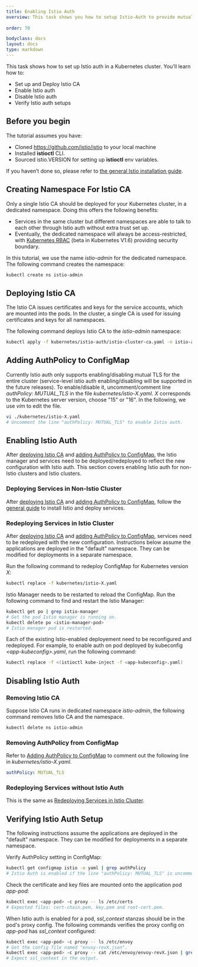 ```yaml
---
title: Enabling Istio Auth
overview: This task shows you how to setup Istio-Auth to provide mutual TLS authentication between services.
  
order: 70

bodyclass: docs
layout: docs
type: markdown
---
```


This task shows how to set up Istio auth in a Kubernetes cluster. You'll learn
how to:
* Set up and Deploy Istio CA
* Enable Istio auth
* Disable Istio auth
* Verify Istio auth setups


## Before you begin
The tutorial assumes you have:
* Cloned https://github.com/istio/istio to your local machine
* Installed **istioctl** CLI.
* Sourced istio.VERSION for setting up **istioctl** env variables.

If you haven’t done so, please refer to
[the general Istio installation guide](http://istio.github.io/docs/tasks/istio-installation.html).


## Creating Namespace For Istio CA

Only a single Istio CA should be deployed for your Kubernetes cluster, in a dedicated namespace. Doing this offers the following benefits:
* Services in the same cluster but different namespaces are able to talk to each other through Istio auth without extra
trust set up.
* Eventually, the dedicated namespace will always be access-restricted, with
[Kubernetes RBAC](https://kubernetes.io/docs/admin/authorization/rbac/) (beta in Kubernetes V1.6) providing security boundary.

In this tutorial, we use the name *istio-admin* for the dedicated namespace.
The following command creates the namespace:

```bash
kubectl create ns istio-admin
```

## <a name="istioca"></a>Deploying Istio CA

The Istio CA issues certificates and keys for the service accounts, which are mounted into the pods.
In the cluster, a single CA is used for issuing certificates and keys for all namespaces.

The following command deploys Istio CA to the *istio-admin* namespace:

```bash
kubectl apply -f kubernetes/istio-auth/istio-cluster-ca.yaml -n istio-admin
```


## <a name="configmap"></a>Adding AuthPolicy to ConfigMap
Currently Istio auth only supports enabling/disabling mutual TLS for the entire cluster
(service-level istio auth enabling/disabling will be supported in the future releases).
To enable/disable it, uncomment/comment line *authPolicy: MUTUAL_TLS* in the file *kubernetes/istio-X.yaml*.
*X* corresponds to the Kubernetes server version, choose "15" or "16". In the following, we use *vim* to edit the file.

```bash
vi ./kubernetes/istio-X.yaml
# Uncomment the line "authPolicy: MUTUAL_TLS" to enable Istio auth.
```

## Enabling Istio Auth

After [deploying Istio CA](#istioca) and [adding AuthPolicy to ConfigMap](#configmap), the Istio manager and services
need to be deployed/redeployed to reflect the new configuration with Istio auth. 
This section covers enabling Istio auth for non-Istio clusters and Istio clusters. 

### Deploying Services in Non-Istio Cluster

After [deploying Istio CA](#istioca) and [adding AuthPolicy to ConfigMap](#configmap),
follow the [general guide](http://istio.github.io/docs/tasks/istio-installation.html) to install Istio and deploy
services.

### <a name="istiocluster"></a>Redeploying Services in Istio Cluster

After [deploying Istio CA](#istioca) and [adding AuthPolicy to ConfigMap](#configmap), services need to be redeployed
with the new configuration.
Instructions below assume the applications are deployed in the "default" namespace. They can be modified for deployments
in a separate namespace.

Run the following command to redeploy ConfigMap for Kubernetes version *X*:

```bash
kubectl replace -f kubernetes/istio-X.yaml
```

Istio Manager needs to be restarted to reload the ConfigMap.
Run the following command to find and restart the Istio Manager:

```bash
kubectl get po | grep istio-manager
# Get the pod Istio manager is running on.
kubectl delete po <istio-manager-pod>
# Istio manager pod is restarted.
```

Each of the existing Istio-enabled deployement need to be reconfigured and redeployed.
For example, to enable auth on pod deployed by kubeconfig *\<app-kubeconfig\>.yaml*,
run the following command:

```bash
kubectl replace -f <(istioctl kube-inject -f <app-kubeconfig>.yaml)
```

## Disabling Istio Auth

### Removing Istio CA

Suppose Istio CA runs in dedicated namespace *istio-admin*, the following command removes Istio CA and the namespace.
```bash
kubectl delete ns istio-admin
```

### Removing AuthPolicy from ConfigMap

Refer to [Adding AuthPolicy to ConfigMap](#configmap) to comment out the following line in *kubernetes/istio-X.yaml*.
```yaml
authPolicy: MUTUAL_TLS
```

### Redeploying Services without Istio Auth

This is the same as [Redeploying Services in Istio Cluster](#istiocluster).

## Verifying Istio Auth Setup

The following instructions assume the applications are deployed in the "default" namespace.
They can be modified for deployments in a separate namespace.

Verify AuthPolicy setting in ConfigMap:
```bash
kubectl get configmap istio -o yaml | grep authPolicy
# Istio Auth is enabled if the line "authPolicy: MUTUAL_TLS" is uncommented.
```

Check the certificate and key files are mounted onto the application pod *app-pod*:
```bash
kubectl exec <app-pod> -c proxy -- ls /etc/certs
# Expected files: cert-chain.pem, key.pem and root-cert.pem.
```

When Istio auth is enabled for a pod, *ssl_context* stanzas should be in the pod's proxy config.
The following commands verifies the proxy config on *app-pod* has *ssl_context* configured:
```bash
kubectl exec <app-pod> -c proxy -- ls /etc/envoy
# Get the config file named "envoy-revX.json".
kubectl exec <app-pod> -c proxy -- cat /etc/envoy/envoy-revX.json | grep ssl_context
# Expect ssl_context in the output.
```